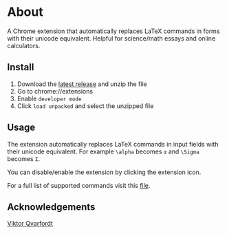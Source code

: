 # About
A Chrome extension that automatically replaces LaTeX commands in forms with their unicode equivalent. Helpful for science/math essays and online calculators.

## Install
1. Download the [latest release](https://github.com/maxwellmlin/latex-symbols/releases) and unzip the file
2. Go to chrome://extensions
3. Enable `developer mode`
4. Click `load unpacked` and select the unzipped file

## Usage
The extension automatically replaces LaTeX commands in input fields with their unicode equivalent. For example `\alpha` becomes `α` and `\Sigma` becomes `Σ`.  

You can disable/enable the extension by clicking the extension icon.

For a full list of supported commands visit this [file](https://raw.githubusercontent.com/maxwellmlin/latex-symbols/main/js/latex-unicode.js?token=AG4TIGFNSYPH6CCBDMCUXQTA2YKBE).

## Acknowledgements
[Viktor Qvarfordt](https://github.com/ViktorQvarfordt/unicode-latex)
